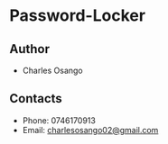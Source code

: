 # Password-Locker

## Author
*  Charles Osango
## Contacts
* Phone: 0746170913
* Email: charlesosango02@gmail.com


